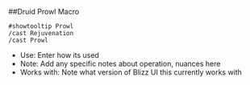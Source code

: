 ##Druid Prowl Macro
```
#showtooltip Prowl
/cast Rejuvenation
/cast Prowl
```
* Use: Enter how its used
* Note: Add any specific notes about operation, nuances here
* Works with: Note what version of Blizz UI this currently works with
